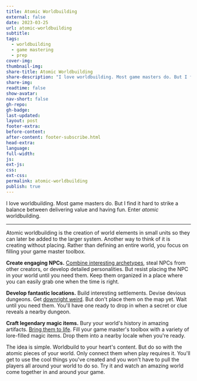 ```yaml
---
title: Atomic Worldbuilding
external: false
date: 2023-03-25
url: atomic-worldbuilding
subtitle: 
tags:
  - worldbuilding
  - game mastering
  - prep
cover-img: 
thumbnail-img:
share-title: Atomic Worldbuilding
share-description: "I love worldbuilding. Most game masters do. But I find it hard to strike a balance between delivering value and having fun. Enter *atomic* worldbuilding."
share-img: 
readtime: false
show-avatar: 
nav-short: false
gh-repo: 
gh-badge:
last-updated: 
layout: post 
footer-extra: 
before-content:
after-content: footer-subscribe.html
head-extra:
language:
full-width:
js:
ext-js:
css:
ext-css:
permalink: atomic-worldbuilding
publish: true
---
```


I love worldbuilding. Most game masters do. But I find it hard to strike a balance between delivering value and having fun. Enter *atomic* worldbuilding.

---

Atomic worldbuilding is the creation of world elements in small units so they can later be added to the larger system. Another way to think of it is creating without placing. Rather than defining an entire world, you focus on filling your game master toolbox.

**Create engaging NPCs.** [Combine interesting archetypes](/blog/2021-10-11-triad-npcs), steal NPCs from other creators, or develop detailed personalities. But resist placing the NPC in your world until you need them. Keep them organized in a place where you can easily grab one when the time is right.

**Develop fantastic locations.** Build interesting settlements. Devise devious dungeons. Get [downright weird](/blog/2022-06-13-scattered-series-infinite-wizard). But don't place them on the map yet. Wait until you need them. You'll have one ready to drop in when a secret or clue reveals a nearby dungeon. 

**Craft legendary magic items.** Bury your world's history in amazing artifacts. [Bring them to life](/blog/2022-08-29-magic-items-gotta-catch-em-all). Fill your game master's toolbox with a variety of lore-filled magic items. Drop them into a nearby locale when you're ready. 

The idea is simple. Worldbuild to your heart's content. But do so with the atomic pieces of your world. Only connect them when play requires it. You'll get to use the cool things you've created and you won't have to pull the players all around your world to do so. Try it and watch an amazing world come together in and around your game.